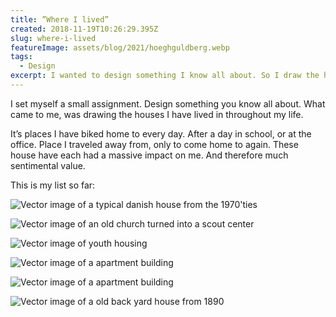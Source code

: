 ```yaml
---
title: ”Where I lived”
created: 2018-11-19T10:26:29.395Z
slug: where-i-lived
featureImage: assets/blog/2021/hoeghguldberg.webp
tags:
  - Design
excerpt: I wanted to design something I know all about. So I draw the houses I have lived in throughout my life.
---
```


I set myself a small assignment. Design something you know all about. What came to me, was drawing the houses I have lived in throughout my life.

It’s places I have biked home to every day. After a day in school, or at the office. Place I traveled away from, only to come home to again. These house have each had a massive impact on me. And therefore much sentimental value.

This is my list so far:

![Vector image of a typical danish house from the 1970'ties](/assets/blog/2021/saerkaerparken.webp)

![Vector image of an old church turned into a scout center](/assets/blog/2021/wagnersvej.webp)

![Vector image of youth housing](/assets/blog/2021/viby.webp)

![Vector image of a apartment building](/assets/blog/2021/jensbaggesensvej.webp)

![Vector image of a apartment building](/assets/blog/2021/kalmargade.webp)

![Vector image of a old back yard house from 1890](/assets/blog/2021/hoeghguldberg.webp)
